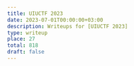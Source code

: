 ```yaml
---
title: UIUCTF 2023
date: 2023-07-01T00:00:00+03:00
description: Writeups for [UIUCTF 2023]
type: writeup
place: 27
total: 818
draft: false
---
```

